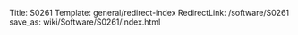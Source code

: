 Title: S0261
Template: general/redirect-index
RedirectLink: /software/S0261
save_as: wiki/Software/S0261/index.html